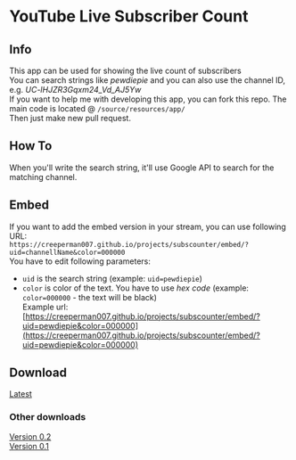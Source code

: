 # YouTube Live Subscriber Count
## Info
This app can be used for showing the live count of subscribers<br>
You can search strings like *pewdiepie* and you can also use the channel ID, e.g. *UC-lHJZR3Gqxm24_Vd_AJ5Yw*<br>
If you want to help me with developing this app, you can fork this repo. The main code is located @ `/source/resources/app/`<br>
Then just make new pull request.
## How To
When you'll write the search string, it'll use Google API to search for the matching channel.
## Embed
If you want to add the embed version in your stream, you can use following URL:<br>
`https://creeperman007.github.io/projects/subscounter/embed/?uid=channellName&color=000000`<br>
You have to edit following parameters:
* `uid` is the search string (example: `uid=pewdiepie`)
* `color` is color of the text. You have to use *hex code* (example: `color=000000` - the text will be black)<br>
Example url: [https://creeperman007.github.io/projects/subscounter/embed/?uid=pewdiepie&color=000000](https://creeperman007.github.io/projects/subscounter/embed/?uid=pewdiepie&color=000000)<br>

## Download
[Latest](https://github.com/Creeperman007/subscounter/releases/tag/latest)<br>
### Other downloads
[Version 0.2](https://github.com/Creeperman007/subscounter/releases/tag/v0.2)<br>
[Version 0.1](https://github.com/Creeperman007/subscounter/releases/tag/v0.1)
